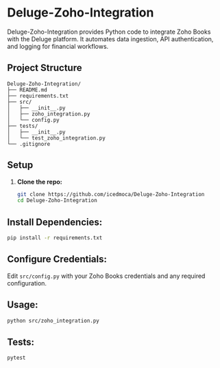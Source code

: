 # Deluge-Zoho-Integration

Deluge-Zoho-Integration provides Python code to integrate Zoho Books with the Deluge platform. It automates data ingestion, API authentication, and logging for financial workflows.

## Project Structure


```text
Deluge-Zoho-Integration/
├── README.md
├── requirements.txt
├── src/
│   ├── __init__.py
│   ├── zoho_integration.py
│   └── config.py
├── tests/
│   ├── __init__.py
│   └── test_zoho_integration.py
└── .gitignore
```

## Setup

1. **Clone the repo:**
   ```bash
   git clone https://github.com/icedmoca/Deluge-Zoho-Integration
   cd Deluge-Zoho-Integration

## Install Dependencies:
```bash
pip install -r requirements.txt
```

## Configure Credentials:

Edit `src/config.py` with your Zoho Books credentials and any required configuration.

## Usage:

```bash
python src/zoho_integration.py
```
## Tests:
`pytest`
